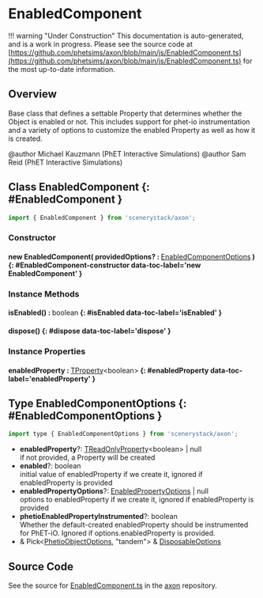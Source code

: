 # EnabledComponent

!!! warning "Under Construction"
    This documentation is auto-generated, and is a work in progress. Please see the source code at
    [https://github.com/phetsims/axon/blob/main/js/EnabledComponent.ts](https://github.com/phetsims/axon/blob/main/js/EnabledComponent.ts) for the most up-to-date information.

## Overview

Base class that defines a settable Property that determines whether the Object is enabled or not. This includes
support for phet-io instrumentation and a variety of options to customize the enabled Property as well as how it is
created.

@author Michael Kauzmann (PhET Interactive Simulations)
@author Sam Reid (PhET Interactive Simulations)

## Class EnabledComponent {: #EnabledComponent }


```js
import { EnabledComponent } from 'scenerystack/axon';
```
### Constructor

#### new EnabledComponent( providedOptions? : <span style="font-weight: 400;">[EnabledComponentOptions](../axon/EnabledComponent.md#EnabledComponentOptions)</span> ) {: #EnabledComponent-constructor data-toc-label='new EnabledComponent' }

### Instance Methods

#### isEnabled() : <span style="font-weight: 400;"><span style="color: hsla(calc(var(--md-hue) + 180deg),80%,40%,1);">boolean</span></span> {: #isEnabled data-toc-label='isEnabled' }

#### dispose() {: #dispose data-toc-label='dispose' }

### Instance Properties

#### enabledProperty : <span style="font-weight: 400;">[TProperty](../axon/TProperty.md)&lt;<span style="color: hsla(calc(var(--md-hue) + 180deg),80%,40%,1);">boolean</span>&gt;</span> {: #enabledProperty data-toc-label='enabledProperty' }



## Type EnabledComponentOptions {: #EnabledComponentOptions }


```js
import type { EnabledComponentOptions } from 'scenerystack/axon';
```


- **enabledProperty**?: [TReadOnlyProperty](../axon/TReadOnlyProperty.md)&lt;<span style="color: hsla(calc(var(--md-hue) + 180deg),80%,40%,1);">boolean</span>&gt; | <span style="color: hsla(calc(var(--md-hue) + 180deg),80%,40%,1);">null</span>
<br>  if not provided, a Property will be created
- **enabled**?: <span style="color: hsla(calc(var(--md-hue) + 180deg),80%,40%,1);">boolean</span>
<br>  initial value of enabledProperty if we create it, ignored if enabledProperty is provided
- **enabledPropertyOptions**?: [EnabledPropertyOptions](../axon/EnabledProperty.md#EnabledPropertyOptions) | <span style="color: hsla(calc(var(--md-hue) + 180deg),80%,40%,1);">null</span>
<br>  options to enabledProperty if we create it, ignored if enabledProperty is provided
- **phetioEnabledPropertyInstrumented**?: <span style="color: hsla(calc(var(--md-hue) + 180deg),80%,40%,1);">boolean</span>
<br>  Whether the default-created enabledProperty should be instrumented for PhET-iO. Ignored if
  options.enabledProperty is provided.
- &amp; Pick&lt;[PhetioObjectOptions](../tandem/PhetioObject.md#PhetioObjectOptions), "tandem"&gt; &amp; [DisposableOptions](../axon/Disposable.md#DisposableOptions)




## Source Code

See the source for [EnabledComponent.ts](https://github.com/phetsims/axon/blob/main/js/EnabledComponent.ts) in the [axon](https://github.com/phetsims/axon) repository.

